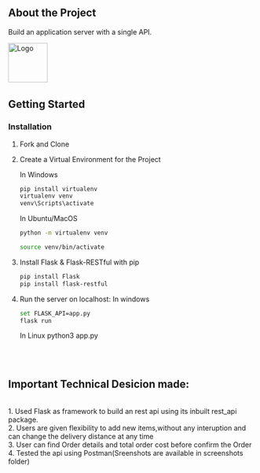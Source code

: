 ## About the Project

Build an application server with a single API.


<img src="https://upload.wikimedia.org/wikipedia/commons/thumb/c/c3/Python-logo-notext.svg/768px-Python-logo-notext.svg.png" alt="Logo" width="80" height="80"> &nbsp;
   

<!-- Getting started -->

## Getting Started

### Installation 

1. Fork and Clone
  

2. Create a Virtual Environment for the Project

    In Windows
    ```bash
    pip install virtualenv
    virtualenv venv
    venv\Scripts\activate
    ```

    In Ubuntu/MacOS
    ```bash
    python -m virtualenv venv

    source venv/bin/activate
    ```
   
  

3. Install Flask & Flask-RESTful with pip

    ```bash
    pip install Flask
    pip install flask-restful
    ```


4. Run the server on localhost:
    In windows

    ```bash
    set FLASK_API=app.py
    flask run
    ```
    In Linux
    python3 app.py
    
<br>
<br>

## Important Technical Desicion made:

<br>
1. Used Flask as framework to build an rest api using its inbuilt rest_api package.<br>
2. Users are given flexibility to add new items,without any interuption and can change the delivery distance at any time <br>
3. User can find Order details and total order cost before confirm the Order<br>
4. Tested the api using Postman(Sreenshots are available in screenshots folder)<br>
    
   
